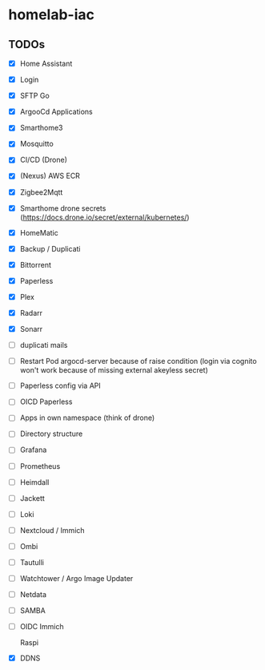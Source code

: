 # homelab-iac


## TODOs
- [x] Home Assistant
- [x] Login
- [x] SFTP Go
- [x] ArgooCd Applications
- [x] Smarthome3
- [x] Mosquitto
- [x] CI/CD (Drone)
- [x] (Nexus) AWS ECR
- [x] Zigbee2Mqtt
- [x] Smarthome drone secrets (https://docs.drone.io/secret/external/kubernetes/)
- [x] HomeMatic
- [x] Backup / Duplicati
- [x] Bittorrent
- [x] Paperless
- [x] Plex
- [x] Radarr
- [x] Sonarr

- [ ] duplicati mails
- [ ] Restart Pod argocd-server because of raise condition (login via cognito won't work because of missing external akeyless secret)
- [ ] Paperless config via API
- [ ] OICD Paperless
- [ ] Apps in own namespace (think of drone)
- [ ] Directory structure
- [ ] Grafana
- [ ] Prometheus
- [ ] Heimdall
- [ ] Jackett
- [ ] Loki
- [ ] Nextcloud / Immich
- [ ] Ombi
- [ ] Tautulli
- [ ] Watchtower / Argo Image Updater
- [ ] Netdata
- [ ] SAMBA
- [ ] OIDC Immich


  Raspi
- [x] DDNS
